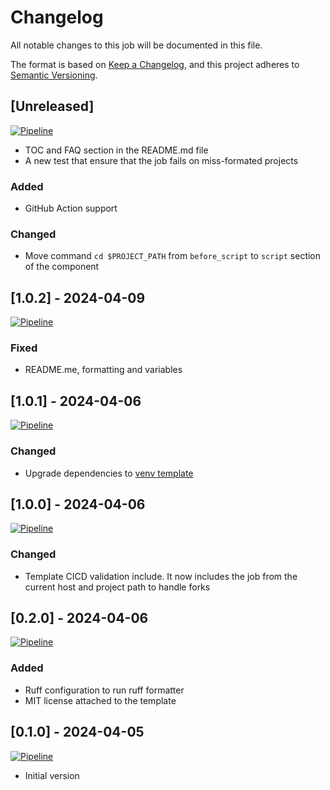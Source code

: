 # Changelog

All notable changes to this job will be documented in this file.

The format is based on [Keep a Changelog](https://keepachangelog.com/en/1.1.0/),
and this project adheres to [Semantic Versioning](https://semver.org/spec/v2.0.0.html).

## [Unreleased]

[![Pipeline](https://lab.frogg.it/swepy/cicd-templates/ruff/badges/trunk/pipeline.svg)](https://lab.frogg.it/swepy/cicd-templates/ruff/-/pipelines)

* TOC and FAQ section in the README.md file
* A new test that ensure that the job fails on miss-formated projects

### Added

* GitHub Action support

### Changed

* Move command `cd $PROJECT_PATH` from `before_script` to `script` section of the component

## [1.0.2] - 2024-04-09

[![Pipeline](https://lab.frogg.it/swepy/cicd-templates/ruff/badges/ruff@1.0.2/pipeline.svg)](https://lab.frogg.it/swepy/cicd-templates/ruff/-/pipelines)

### Fixed

* README.me, formatting and variables

## [1.0.1] - 2024-04-06

[![Pipeline](https://lab.frogg.it/swepy/cicd-templates/ruff/badges/ruff@1.0.1/pipeline.svg)](https://lab.frogg.it/swepy/cicd-templates/ruff/-/pipelines)

### Changed

* Upgrade dependencies
  to [venv template](https://r2devops.io/marketplace/gitlab/swepy/cicd-templates/venv/venv)

## [1.0.0] - 2024-04-06

[![Pipeline](https://lab.frogg.it/swepy/cicd-templates/ruff/badges/ruff@1.0.0/pipeline.svg)](https://lab.frogg.it/swepy/cicd-templates/ruff/-/pipelines)

### Changed

* Template CICD validation include. It now includes the job from the current host and
  project path to handle forks

## [0.2.0] - 2024-04-06

[![Pipeline](https://lab.frogg.it/swepy/cicd-templates/ruff/badges/ruff@0.2.0/pipeline.svg)](https://lab.frogg.it/swepy/cicd-templates/ruff/-/pipelines)

### Added

* Ruff configuration to run ruff formatter
* MIT license attached to the template

## [0.1.0] - 2024-04-05

[![Pipeline](https://lab.frogg.it/swepy/cicd-templates/ruff/badges/ruff@0.1.0/pipeline.svg)](https://lab.frogg.it/swepy/cicd-templates/ruff/-/pipelines)

* Initial version
